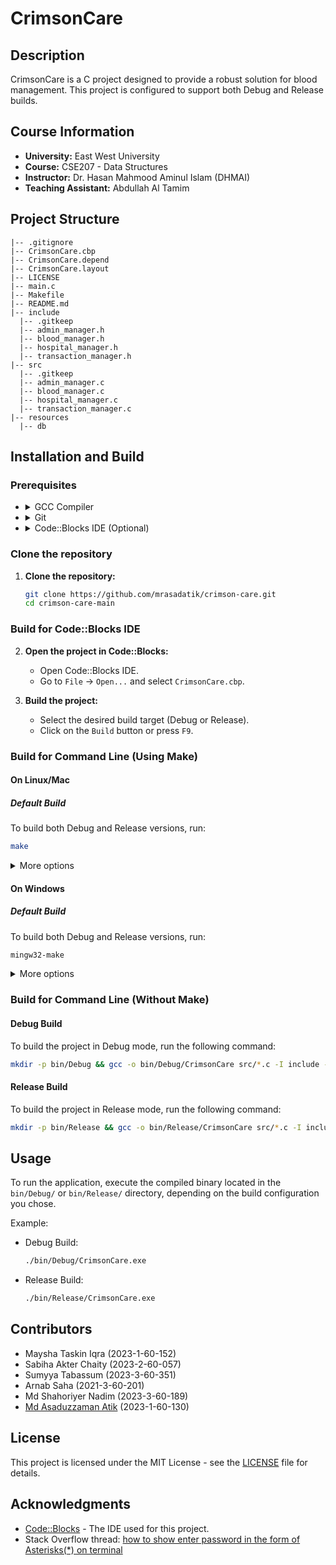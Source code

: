 # CrimsonCare

## Description

CrimsonCare is a C project designed to provide a robust solution for blood management. This project is configured to support both Debug and Release builds.

## Course Information

- **University:** East West University
- **Course:** CSE207 - Data Structures
- **Instructor:** Dr. Hasan Mahmood Aminul Islam (DHMAI)
- **Teaching Assistant:** Abdullah Al Tamim

## Project Structure

```
|-- .gitignore
|-- CrimsonCare.cbp
|-- CrimsonCare.depend
|-- CrimsonCare.layout
|-- LICENSE
|-- main.c
|-- Makefile
|-- README.md
|-- include
  |-- .gitkeep
  |-- admin_manager.h
  |-- blood_manager.h
  |-- hospital_manager.h
  |-- transaction_manager.h
|-- src
  |-- .gitkeep
  |-- admin_manager.c
  |-- blood_manager.c
  |-- hospital_manager.c
  |-- transaction_manager.c
|-- resources
  |-- db
```

## Installation and Build

### Prerequisites

- <details>
  <summary>GCC Compiler</summary>

  **Description**: The GNU Compiler Collection (GCC) is a standard compiler for C and C++.

  **Installation**:

  - <details>
    <summary>Windows</summary>

    **MinGW Installation**:

    1.  Download the MinGW installer from the [MinGW-w64 project](https://sourceforge.net/projects/mingw/files/latest/download).
    2.  Choose the appropriate version for your system (32-bit or 64-bit).
    3.  Run the installer.
    4.  Once installed, add the MinGW `bin` directory to your system PATH..
    5.  Verify the installation by opening Command Prompt and running:
        ```bash
        gcc --version
        ```
        You should see the version of GCC installed.

    </details>

  - <details>
    <summary>Linux</summary>

    **Ubuntu/Debian**:

    ```bash
      sudo apt update
      sudo apt install build-essential
    ```

    **Fedora**:

    ```bash
      sudo dnf groupinstall "Development Tools"
    ```

    </details>

  - <details>
    <summary>macOS</summary>

    **macOS**: Install Xcode Command Line Tools:

    ```bash
    xcode-select --install
    ```

    </details>

  </details>

- <details>
  <summary>Git</summary>

  - **Description**: A version control system to manage source code.
  - **Installation**: Download and install Git from the [official Git website](https://git-scm.com/downloads). Follow the installation instructions for your operating system.
  </details>

- <details>
  <summary>Code::Blocks IDE (Optional)</summary>

  - **Description**: An open-source Integrated Development Environment (IDE) for C/C++ programming.
  - **Installation**: If you prefer using an IDE, download and install Code::Blocks from the [official website](https://www.codeblocks.org/downloads/binaries/). Choose the version that includes the MinGW compiler (typically labeled as "codeblocks-XX.XXmingw-setup.exe").

  </details>

### Clone the repository

1. **Clone the repository:**

   ```bash
   git clone https://github.com/mrasadatik/crimson-care.git
   cd crimson-care-main
   ```

### Build for Code::Blocks IDE

2. **Open the project in Code::Blocks:**

   - Open Code::Blocks IDE.
   - Go to `File` -> `Open...` and select `CrimsonCare.cbp`.

3. **Build the project:**
   - Select the desired build target (Debug or Release).
   - Click on the `Build` button or press `F9`.

### Build for Command Line (Using Make)

#### On Linux/Mac

##### Default Build

To build both Debug and Release versions, run:

```bash
make
```

<details>
<summary>More options</summary>

##### Debug Build

To build only the Debug version, run:

```bash
make debug
```

##### Release Build

To build only the Release version, run:

```bash
make release
```

</details>

#### On Windows

##### Default Build

To build both Debug and Release versions, run:

```bash
mingw32-make
```

<details>
<summary>More options</summary>

##### Debug Build

To build only the Debug version, run:

```bash
mingw32-make debug
```

##### Release Build

To build only the Release version, run:

```bash
mingw32-make release
```

</details>

### Build for Command Line (Without Make)

#### Debug Build

To build the project in Debug mode, run the following command:

```bash
mkdir -p bin/Debug && gcc -o bin/Debug/CrimsonCare src/*.c -I include -g3 -mconsole -static
```

#### Release Build

To build the project in Release mode, run the following command:

```bash
mkdir -p bin/Release && gcc -o bin/Release/CrimsonCare src/*.c -I include -O3 -mconsole -static
```

## Usage

To run the application, execute the compiled binary located in the `bin/Debug/` or `bin/Release/` directory, depending on the build configuration you chose.

Example:

- Debug Build:

  ```bash
  ./bin/Debug/CrimsonCare.exe
  ```

- Release Build:

  ```bash
  ./bin/Release/CrimsonCare.exe
  ```

## Contributors

- Maysha Taskin Iqra (2023-1-60-152)
- Sabiha Akter Chaity (2023-2-60-057)
- Sumyya Tabassum (2023-3-60-351)
- Arnab Saha (2021-3-60-201)
- Md Shahoriyer Nadim (2023-3-60-189)
- [Md Asaduzzaman Atik](https://github.com/mrasadatik) (2023-1-60-130)

## License

This project is licensed under the MIT License - see the [LICENSE](LICENSE) file for details.

## Acknowledgments

- [Code::Blocks](http://www.codeblocks.org/) - The IDE used for this project.
- Stack Overflow thread: [how to show enter password in the form of Asterisks(*) on terminal](https://stackoverflow.com/questions/25990966/how-to-show-enter-password-in-the-form-of-asterisks-on-terminal)
